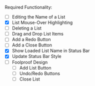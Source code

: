 Required Functionality:

- [ ] Editing the Name of a List
- [x] List Mouse-Over Highlighting
- [ ] Deleting a List
- [ ] Drag and Drop List Items
- [ ] Add a Redo Button
- [ ] Add a Close Button
- [x] Show Loaded List Name in Status Bar
- [x] Update Status Bar Style
- [ ] Foolproof Design
    - [ ] Add List Button
    - [ ] Undo/Redo Buttons
    - [ ] Close List